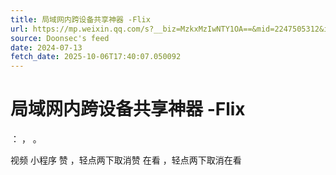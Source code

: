 ```yaml
---
title: 局域网内跨设备共享神器 -Flix
url: https://mp.weixin.qq.com/s?__biz=MzkxMzIwNTY1OA==&mid=2247505312&idx=1&sn=df9b2e37c9f108180ffec8970b6fe78b
source: Doonsec's feed
date: 2024-07-13
fetch_date: 2025-10-06T17:40:07.050092
---
```


# 局域网内跨设备共享神器 -Flix

：
，
。

视频
小程序
赞
，轻点两下取消赞
在看
，轻点两下取消在看